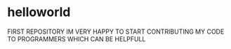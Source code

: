# helloworld
FIRST REPOSITORY
IM VERY HAPPY TO START CONTRIBUTING MY CODE TO PROGRAMMERS WHICH CAN BE HELPFULL

